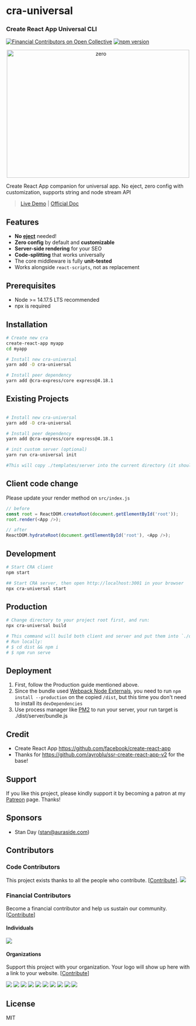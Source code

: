 # cra-universal

### Create React App Universal CLI

[![Financial Contributors on Open Collective](https://opencollective.com/cra-universal/all/badge.svg?label=financial+contributors)](https://opencollective.com/cra-universal) [![npm version](https://badge.fury.io/js/cra-universal.svg)](https://badge.fury.io/js/cra-universal)

<p align="center">
<img width="500" height="350" alt="zero" src="https://user-images.githubusercontent.com/7658554/42420108-261a1c5a-82eb-11e8-8ac0-ce2e0245e0ff.png">
</p>

Create React App companion for universal app. No eject, zero config with customization, supports string and node stream API

> [Live Demo](https://codesandbox.io/s/cra-universal-demo-9wnwb7) | [Official Doc](https://antonybudianto.github.io/cra-universal)

## Features

- **No [eject](https://github.com/facebookincubator/create-react-app/blob/master/packages/react-scripts/template/README.md#npm-run-eject)** needed!
- **Zero config** by default and **customizable**
- **Server-side rendering** for your SEO
- **Code-splitting** that works universally
- The core middleware is fully **unit-tested**
- Works alongside `react-scripts`, not as replacement

## Prerequisites

- Node >= 14.17.5 LTS recommended
- npx is required

## Installation

```sh
# Create new cra
create-react-app myapp
cd myapp

# Install new cra-universal
yarn add -D cra-universal

# Install peer dependency
yarn add @cra-express/core express@4.18.1
```

## Existing Projects

```sh

# Install new cra-universal
yarn add -D cra-universal

# Install peer dependency
yarn add @cra-express/core express@4.18.1

# init custom server (optional)
yarn run cra-universal init

#This will copy ./templates/server into the current directory (it should be run on CRA client root)

```

## Client code change

Please update your render method on `src/index.js`

```js
// before
const root = ReactDOM.createRoot(document.getElementById('root'));
root.render(<App />);

// after
ReactDOM.hydrateRoot(document.getElementById('root'), <App />);
```

## Development

```sh
# Start CRA client
npm start

## Start CRA server, then open http://localhost:3001 in your browser
npx cra-universal start
```

## Production

```sh
# Change directory to your project root first, and run:
npx cra-universal build

# This command will build both client and server and put them into `./dist`
# Run locally:
# $ cd dist && npm i
# $ npm run serve
```

## Deployment

1.  First, follow the Production guide mentioned above.
2.  Since the bundle used [Webpack Node Externals](https://www.npmjs.com/package/webpack-node-externals), you need to run `npm install --production` on the copied `/dist`, but this time you don't need to install its `devDependencies`
3.  Use process manager like [PM2](https://github.com/Unitech/pm2) to run your server, your run target is ./dist/server/bundle.js

## Credit

- Create React App https://github.com/facebook/create-react-app
- Thanks for https://github.com/ayroblu/ssr-create-react-app-v2 for the base!

## Support

If you like this project, please kindly support it by becoming a patron at my [Patreon](https://www.patreon.com/antonybudianto) page. Thanks!

## Sponsors

- Stan Day (stan@auraside.com)

## Contributors

### Code Contributors

This project exists thanks to all the people who contribute. [[Contribute](CONTRIBUTING.md)].
<a href="https://github.com/antonybudianto/cra-universal/graphs/contributors"><img src="https://opencollective.com/cra-universal/contributors.svg?width=890&button=false" /></a>

### Financial Contributors

Become a financial contributor and help us sustain our community. [[Contribute](https://opencollective.com/cra-universal/contribute)]

#### Individuals

<a href="https://opencollective.com/cra-universal"><img src="https://opencollective.com/cra-universal/individuals.svg?width=890"></a>

#### Organizations

Support this project with your organization. Your logo will show up here with a link to your website. [[Contribute](https://opencollective.com/cra-universal/contribute)]

<a href="https://opencollective.com/cra-universal/organization/0/website"><img src="https://opencollective.com/cra-universal/organization/0/avatar.svg"></a>
<a href="https://opencollective.com/cra-universal/organization/1/website"><img src="https://opencollective.com/cra-universal/organization/1/avatar.svg"></a>
<a href="https://opencollective.com/cra-universal/organization/2/website"><img src="https://opencollective.com/cra-universal/organization/2/avatar.svg"></a>
<a href="https://opencollective.com/cra-universal/organization/3/website"><img src="https://opencollective.com/cra-universal/organization/3/avatar.svg"></a>
<a href="https://opencollective.com/cra-universal/organization/4/website"><img src="https://opencollective.com/cra-universal/organization/4/avatar.svg"></a>
<a href="https://opencollective.com/cra-universal/organization/5/website"><img src="https://opencollective.com/cra-universal/organization/5/avatar.svg"></a>
<a href="https://opencollective.com/cra-universal/organization/6/website"><img src="https://opencollective.com/cra-universal/organization/6/avatar.svg"></a>
<a href="https://opencollective.com/cra-universal/organization/7/website"><img src="https://opencollective.com/cra-universal/organization/7/avatar.svg"></a>
<a href="https://opencollective.com/cra-universal/organization/8/website"><img src="https://opencollective.com/cra-universal/organization/8/avatar.svg"></a>
<a href="https://opencollective.com/cra-universal/organization/9/website"><img src="https://opencollective.com/cra-universal/organization/9/avatar.svg"></a>

## License

MIT
